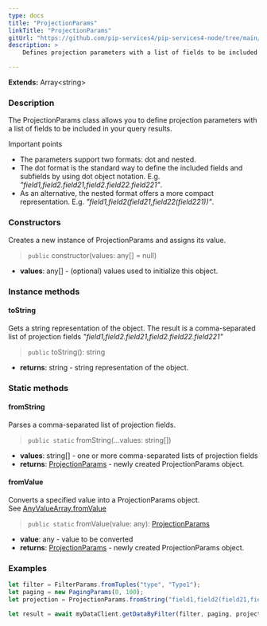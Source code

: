 ```yaml
---
type: docs
title: "ProjectionParams"
linkTitle: "ProjectionParams"
gitUrl: "https://github.com/pip-services4/pip-services4-node/tree/main/pip-services4-commons-node"
description: > 
    Defines projection parameters with a list of fields to be included in the query results.

---
```


**Extends:** Array\<string\> 

### Description

The ProjectionParams class allows you to define projection parameters with a list of fields to be included in your query results. 

Important points

- The parameters support two formats: dot and nested.
- The dot format is the standard way to define the included fields and subfields by using dot object notation. E.g. *"field1,field2.field21,field2.field22.field221"*.
- As an alternative, the nested format offers a more compact representation. E.g. *"field1,field2(field21,field22(field221))"*.

### Constructors
Creates a new instance of ProjectionParams and assigns its value.

> `public` constructor(values: any[] = null)

- **values**: any[] - (optional) values used to initialize this object.

### Instance methods

#### toString
Gets a string representation of the object.
The result is a comma-separated list of projection fields
*"field1,field2.field21,field2.field22.field221"*

> `public` toString(): string

- **returns**: string - string representation of the object.

### Static methods

#### fromString
Parses a comma-separated list of projection fields.

> `public static` fromString(...values: string[])

- **values**: string[] - one or more comma-separated lists of projection fields
- **returns**: [ProjectionParams]() - newly created ProjectionParams object.

#### fromValue
Converts a specified value into a ProjectionParams object.  
See [AnyValueArray.fromValue](../any_value_array/#fromvalue)

> `public static` fromValue(value: any): [ProjectionParams]()

- **value**: any -  value to be converted
- **returns**: [ProjectionParams]() - newly created ProjectionParams object.

### Examples

```typescript
let filter = FilterParams.fromTuples("type", "Type1");
let paging = new PagingParams(0, 100);
let projection = ProjectionParams.fromString("field1,field2(field21,field22)")    

let result = await myDataClient.getDataByFilter(filter, paging, projection);
```
